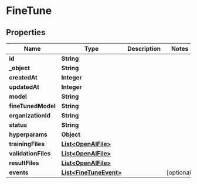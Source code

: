 

# FineTune


## Properties

| Name | Type | Description | Notes |
|------------ | ------------- | ------------- | -------------|
|**id** | **String** |  |  |
|**_object** | **String** |  |  |
|**createdAt** | **Integer** |  |  |
|**updatedAt** | **Integer** |  |  |
|**model** | **String** |  |  |
|**fineTunedModel** | **String** |  |  |
|**organizationId** | **String** |  |  |
|**status** | **String** |  |  |
|**hyperparams** | **Object** |  |  |
|**trainingFiles** | [**List&lt;OpenAIFile&gt;**](OpenAIFile.md) |  |  |
|**validationFiles** | [**List&lt;OpenAIFile&gt;**](OpenAIFile.md) |  |  |
|**resultFiles** | [**List&lt;OpenAIFile&gt;**](OpenAIFile.md) |  |  |
|**events** | [**List&lt;FineTuneEvent&gt;**](FineTuneEvent.md) |  |  [optional] |



